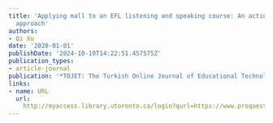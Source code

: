 ```yaml
---
title: 'Applying mall to an EFL listening and speaking course: An action research
  approach'
authors:
- Qi Xu
date: '2020-01-01'
publishDate: '2024-10-10T14:22:51.457575Z'
publication_types:
- article-journal
publication: '*TOJET: The Turkish Online Journal of Educational Technology*'
links:
- name: URL
  url: 
    http://myaccess.library.utoronto.ca/login?qurl=https://www.proquest.com/docview/2594717551?accountid=14771&bdid=38384&_bd=QF8BZTGB2ZdyG0BhRA5N0saAkpA%3D
---
```

